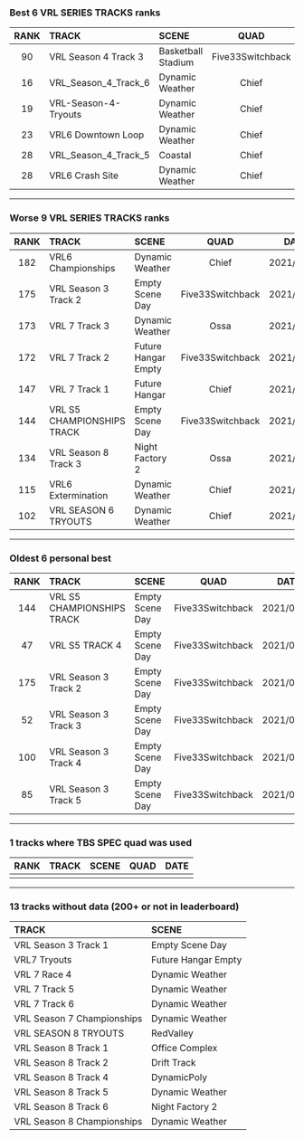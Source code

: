 ### Best 6 VRL SERIES TRACKS ranks
|RANK|TRACK|SCENE|QUAD|DATE|
|:---:|:---|:---|:---:|:---:|
|90|VRL Season 4 Track 3|Basketball Stadium|Five33Switchback|2021/07/04|
|16|VRL_Season_4_Track_6|Dynamic Weather|Chief|2021/10/24|
|19|VRL-Season-4-Tryouts|Dynamic Weather|Chief|2021/11/06|
|23|VRL6 Downtown Loop|Dynamic Weather|Chief|2021/11/02|
|28|VRL_Season_4_Track_5|Coastal|Chief|2022/01/16|
|28|VRL6 Crash Site|Dynamic Weather|Chief|2021/11/05|
---
### Worse 9 VRL SERIES TRACKS ranks
|RANK|TRACK|SCENE|QUAD|DATE|
|:---:|:---|:---|:---:|:---:|
|182|VRL6 Championships|Dynamic Weather|Chief|2021/11/05|
|175|VRL Season 3 Track 2|Empty Scene Day|Five33Switchback|2021/05/23|
|173|VRL 7 Track 3|Dynamic Weather|Ossa|2021/11/27|
|172|VRL 7 Track 2|Future Hangar Empty|Five33Switchback|2021/06/01|
|147|VRL 7 Track 1|Future Hangar|Chief|2021/10/19|
|144|VRL S5 CHAMPIONSHIPS TRACK|Empty Scene Day|Five33Switchback|2021/05/23|
|134|VRL Season 8 Track 3|Night Factory 2|Ossa|2021/12/08|
|115|VRL6 Extermination|Dynamic Weather|Chief|2021/11/02|
|102|VRL SEASON 6 TRYOUTS|Dynamic Weather|Chief|2021/11/07|
---
### Oldest 6 personal best
|RANK|TRACK|SCENE|QUAD|DATE|
|:---:|:---|:---|:---:|:---:|
|144|VRL S5 CHAMPIONSHIPS TRACK|Empty Scene Day|Five33Switchback|2021/05/23|
|47|VRL S5 TRACK 4|Empty Scene Day|Five33Switchback|2021/05/23|
|175|VRL Season 3 Track 2|Empty Scene Day|Five33Switchback|2021/05/23|
|52|VRL Season 3 Track 3|Empty Scene Day|Five33Switchback|2021/05/23|
|100|VRL Season 3 Track 4|Empty Scene Day|Five33Switchback|2021/05/23|
|85|VRL Season 3 Track 5|Empty Scene Day|Five33Switchback|2021/05/23|
---
### 1 tracks where TBS SPEC quad was used
|RANK|TRACK|SCENE|QUAD|DATE|
|:---:|:---|:---|:---:|:---:|
||||||
---
### 13 tracks without data (200+ or not in leaderboard)
|TRACK|SCENE|
|:---|:---|
|VRL Season 3 Track 1|Empty Scene Day|
|VRL7 Tryouts|Future Hangar Empty|
|VRL 7 Race 4|Dynamic Weather|
|VRL 7 Track 5|Dynamic Weather|
|VRL 7 Track 6|Dynamic Weather|
|VRL Season 7 Championships|Dynamic Weather|
|VRL SEASON 8 TRYOUTS|RedValley|
|VRL Season 8 Track 1|Office Complex|
|VRL Season 8 Track 2|Drift Track|
|VRL Season 8 Track 4|DynamicPoly|
|VRL Season 8 Track 5|Dynamic Weather|
|VRL Season 8 Track 6|Night Factory 2|
|VRL Season 8 Championships|Dynamic Weather|
